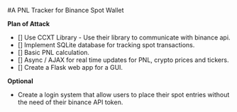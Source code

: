 #A PNL Tracker for Binance Spot Wallet


**Plan of Attack** 

- [] Use CCXT Library - Use their library to communicate with binance api.
- [] Implement SQLite database for tracking spot transactions. 
- [] Basic PNL calculation. 
- [] Async / AJAX for real time updates for PNL, crypto prices and tickers.
- [] Create a Flask web app for a GUI.


**Optional** 

- Create a login system that allow users to place their spot entries without the need of their binance API token. 


